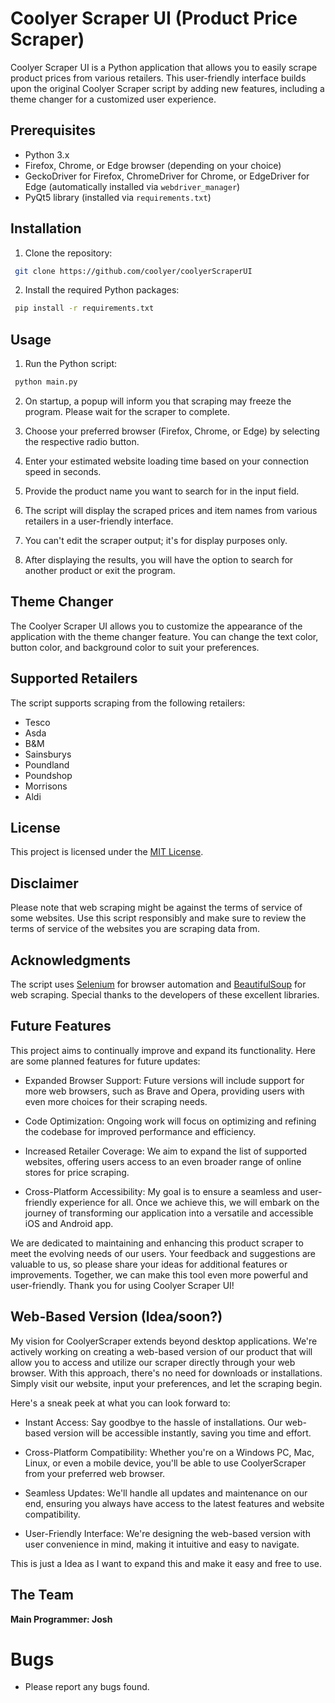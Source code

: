 
# Coolyer Scraper UI (Product Price Scraper)

Coolyer Scraper UI is a Python application that allows you to easily scrape product prices from various retailers. This user-friendly interface builds upon the original Coolyer Scraper script by adding new features, including a theme changer for a customized user experience.

## Prerequisites

-   Python 3.x
-   Firefox, Chrome, or Edge browser (depending on your choice)
-   GeckoDriver for Firefox, ChromeDriver for Chrome, or EdgeDriver for Edge (automatically installed via `webdriver_manager`)
-   PyQt5 library (installed via `requirements.txt`)

## Installation

1.  Clone the repository:
    
   ```bash 
    git clone https://github.com/coolyer/coolyerScraperUI 
   ```
    
2.  Install the required Python packages:
    
  ```  bash
   pip install -r requirements.txt
   ```
    

## Usage

1.  Run the Python script:
   ``` bash 
    python main.py
   ```
    
2.  On startup, a popup will inform you that scraping may freeze the program. Please wait for the scraper to complete.
    
3.  Choose your preferred browser (Firefox, Chrome, or Edge) by selecting the respective radio button.
    
4.  Enter your estimated website loading time based on your connection speed in seconds.
    
5.  Provide the product name you want to search for in the input field.
    
6.  The script will display the scraped prices and item names from various retailers in a user-friendly interface.
    
7.  You can't edit the scraper output; it's for display purposes only.
    
8.  After displaying the results, you will have the option to search for another product or exit the program.
    

## Theme Changer

The Coolyer Scraper UI allows you to customize the appearance of the application with the theme changer feature. You can change the text color, button color, and background color to suit your preferences.

## Supported Retailers

The script supports scraping from the following retailers:

-   Tesco
-   Asda
-   B&M
-   Sainsburys
-   Poundland
-   Poundshop
-   Morrisons
-   Aldi

## License

This project is licensed under the [MIT License](LICENSE).

## Disclaimer

Please note that web scraping might be against the terms of service of some websites. Use this script responsibly and make sure to review the terms of service of the websites you are scraping data from.

## Acknowledgments

The script uses [Selenium](https://www.selenium.dev/) for browser automation and [BeautifulSoup](https://www.crummy.com/software/BeautifulSoup/) for web scraping. Special thanks to the developers of these excellent libraries.

## Future Features

This project aims to continually improve and expand its functionality. Here are some planned features for future updates:

-   Expanded Browser Support: Future versions will include support for more web browsers, such as Brave and Opera, providing users with even more choices for their scraping needs.
    
-   Code Optimization: Ongoing work will focus on optimizing and refining the codebase for improved performance and efficiency.
    
-   Increased Retailer Coverage: We aim to expand the list of supported websites, offering users access to an even broader range of online stores for price scraping.

-   Cross-Platform Accessibility: My goal is to ensure a seamless and user-friendly experience for all. Once we achieve this, we will embark on the journey of transforming our application into a versatile and accessible iOS and Android app.


   

We are dedicated to maintaining and enhancing this product scraper to meet the evolving needs of our users. Your feedback and suggestions are valuable to us, so please share your ideas for additional features or improvements. Together, we can make this tool even more powerful and user-friendly. Thank you for using Coolyer Scraper UI!

## Web-Based Version (Idea/soon?)


My vision for CoolyerScraper extends beyond desktop applications. We're actively working on creating a web-based version of our product that will allow you to access and utilize our scraper directly through your web browser. With this approach, there's no need for downloads or installations. Simply visit our website, input your preferences, and let the scraping begin.

Here's a sneak peek at what you can look forward to:

- Instant Access: Say goodbye to the hassle of installations. Our web-based version will be accessible instantly, saving you time and effort.

- Cross-Platform Compatibility: Whether you're on a Windows PC, Mac, Linux, or even a mobile device, you'll be able to use CoolyerScraper from your preferred web browser.

- Seamless Updates: We'll handle all updates and maintenance on our end, ensuring you always have access to the latest features and website compatibility.

- User-Friendly Interface: We're designing the web-based version with user convenience in mind, making it intuitive and easy to navigate.

This is just a Idea as I want to expand this and make it easy and free to use. 

## The Team

**Main Programmer: Josh**

# Bugs

- Please report any bugs found.
